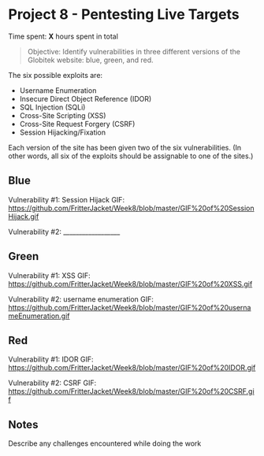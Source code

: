 # Project 8 - Pentesting Live Targets

Time spent: **X** hours spent in total

> Objective: Identify vulnerabilities in three different versions of the Globitek website: blue, green, and red.

The six possible exploits are:
* Username Enumeration
* Insecure Direct Object Reference (IDOR)
* SQL Injection (SQLi)
* Cross-Site Scripting (XSS)
* Cross-Site Request Forgery (CSRF)
* Session Hijacking/Fixation

Each version of the site has been given two of the six vulnerabilities. (In other words, all six of the exploits should be assignable to one of the sites.)

## Blue

Vulnerability #1: Session Hijack GIF: https://github.com/FritterJacket/Week8/blob/master/GIF%20of%20SessionHijack.gif

Vulnerability #2: __________________


## Green

Vulnerability #1: XSS GIF: https://github.com/FritterJacket/Week8/blob/master/GIF%20of%20XSS.gif

Vulnerability #2: username enumeration GIF: https://github.com/FritterJacket/Week8/blob/master/GIF%20of%20usernameEnumeration.gif


## Red

Vulnerability #1: IDOR GIF: https://github.com/FritterJacket/Week8/blob/master/GIF%20of%20IDOR.gif

Vulnerability #2: CSRF GIF: https://github.com/FritterJacket/Week8/blob/master/GIF%20of%20CSRF.gif


## Notes

Describe any challenges encountered while doing the work
